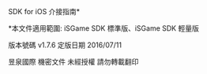 SDK for iOS 介接指南*

*本文件適用範圍: iSGame SDK 標準版、iSGame SDK 輕量版

版本號碼 v1.7.6 定版日期 2016/07/11

昱泉國際 機密文件 未經授權 請勿轉載翻印
